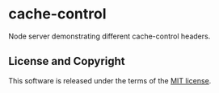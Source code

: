 # cache-control

Node server demonstrating different cache-control headers.

## License and Copyright

This software is released under the terms of the [MIT license](https://github.com/kevinfarrugia/cache-control/blob/main/LICENSE).

